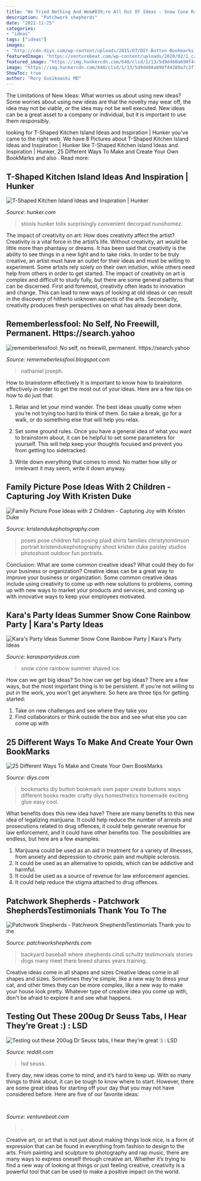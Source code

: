 ```yaml
---
title: "We Tried Nothing And We&#039;re All Out Of Ideas - Snow Cone Rainbow Summer Shaved Ice"
description: "Patchwork shepherds"
date: "2022-11-25"
categories:
- "ideas"
tags: ["ideas"]
images:
- "http://cdn.diys.com/wp-content/uploads/2015/07/DIY-Button-Bookmarks.jpg"
featuredImage: "https://venturebeat.com/wp-content/uploads/2020/02/1_cZ0XKZn5O09e_ZgM5_DiRA.jpeg?w=800"
featured_image: "https://img.hunkercdn.com/640/clsd/1/13/5d9d460a690f44389a7c3f7823f01186.jpg"
image: "https://img.hunkercdn.com/640/clsd/1/13/5d9d460a690f44389a7c3f7823f01186.jpg"
ShowToc: true
author: "Rory Gusikowski MD"
---
```



The Limitations of New Ideas: What worries us about using new ideas?
Some worries about using new ideas are that the novelty may wear off, the idea may not be viable, or the idea may not be well executed. New ideas can be a great asset to a company or individual, but it is important to use them responsibly.

	

		
looking for T-Shaped Kitchen Island Ideas and Inspiration | Hunker you've came to the right web. We have 8 Pictures about T-Shaped Kitchen Island Ideas and Inspiration | Hunker like T-Shaped Kitchen Island Ideas and Inspiration | Hunker, 25 Different Ways To Make and Create Your Own BookMarks and also . Read more:
		
    
## T-Shaped Kitchen Island Ideas And Inspiration | Hunker

<img loading=lazy src="https://img.hunkercdn.com/640/clsd/1/13/5d9d460a690f44389a7c3f7823f01186.jpg" onerror="this.onerror=null;this.src='https://tse3.mm.bing.net/th?id=OIP.1iKWn4b7qXCe7PmkPtOiCwHaLH&amp;pid=15.1';" alt="T-Shaped Kitchen Island Ideas and Inspiration | Hunker">

_Source: hunker.com_

>stools hunker tolix surprisingly convenient decorpad nunohomez. 

	

The impact of creativity on art: How does creativity affect the artist?
Creativity is a vital force in the artist’s life. Without creativity, art would be little more than phantasy or dreams. It has been said that creativity is the ability to see things in a new light and to take risks. In order to be truly creative, an artist must have an outlet for their ideas and must be willing to experiment. Some artists rely solely on their own intuition, while others need help from others in order to get started. The impact of creativity on art is complex and difficult to study fully, but there are some general patterns that can be discerned. First and foremost, creativity often leads to innovation and change. This can lead to new ways of looking at old ideas or can result in the discovery of hitherto unknown aspects of the arts. Secondarily, creativity produces fresh perspectives on what has already been done.

    
## Rememberlessfool: No Self, No Freewill, Permanent. Https://search.yahoo

<img loading=lazy src="https://1.bp.blogspot.com/-l8USXr-PpB4/Xj4B4r00PuI/AAAAAAAAceE/tC4-ZfQU-EQu8MmQuZAP--pwI7pzCkF8gCLcBGAsYHQ/s1600/Untitled368.png" onerror="this.onerror=null;this.src='https://tse3.mm.bing.net/th?id=OIP.B1126R7Y4ly_PqSk_z7m0wHaEK&amp;pid=15.1';" alt="rememberlessfool: No self, no freewill, permanent. https://search.yahoo">

_Source: rememeberlessfool.blogspot.com_

>nathaniel joseph. 

	

How to brainstorm effectively
It is important to know how to brainstorm effectively in order to get the most out of your ideas. Here are a few tips on how to do just that:
1. Relax and let your mind wander. The best ideas usually come when you’re not trying too hard to think of them. So take a break, go for a walk, or do something else that will help you relax.

2. Set some ground rules. Once you have a general idea of what you want to brainstorm about, it can be helpful to set some parameters for yourself. This will help keep your thoughts focused and prevent you from getting too sidetracked.

3. Write down everything that comes to mind. No matter how silly or irrelevant it may seem, write it down anyway.

    
## Family Picture Pose Ideas With 2 Children - Capturing Joy With Kristen Duke

<img loading=lazy src="https://www.kristendukephotography.com/wp-content/uploads/2015/09/Plaid-Shirts.jpg" onerror="this.onerror=null;this.src='https://tse1.mm.bing.net/th?id=OIP.o4kkGXqml2iUVcBoxgw3ngAAAA&amp;pid=15.1';" alt="Family Picture Pose Ideas with 2 Children - Capturing Joy with Kristen Duke">

_Source: kristendukephotography.com_

>poses pose children fall posing plaid shirts families christytomlinson portrait kristendukephotography shoot kristen duke paisley studios photoshoot outdoor fun portraits. 

	

Conclusion: What are some common creative ideas? What could they do for your business or organization?
Creative ideas can be a great way to improve your business or organization. Some common creative ideas include using creativity to come up with new solutions to problems, coming up with new ways to market your products and services, and coming up with innovative ways to keep your employees motivated.

    
## Kara&#039;s Party Ideas Summer Snow Cone Rainbow Party | Kara&#039;s Party Ideas

<img loading=lazy src="https://karaspartyideas.com/wp-content/uploads/2018/03/Snow-Cone-Summer-Rainbow-Party-by-Karas-Party-Ideas-for-International-Delight-27-1.jpg" onerror="this.onerror=null;this.src='https://tse4.mm.bing.net/th?id=OIP.pH3fzKlOv9siaQkTURwLIgHaKy&amp;pid=15.1';" alt="Kara&#039;s Party Ideas Summer Snow Cone Rainbow Party | Kara&#039;s Party Ideas">

_Source: karaspartyideas.com_

>snow cone rainbow summer shaved ice. 

	

How can we get big ideas?
So how can we get big ideas? There are a few ways, but the most important thing is to be persistent. If you're not willing to put in the work, you won't get anywhere. So here are three tips for getting started: 
1. Take on new challenges and see where they take you 
2. Find collaborators or think outside the box and see what else you can come up with 

    
## 25 Different Ways To Make And Create Your Own BookMarks

<img loading=lazy src="http://cdn.diys.com/wp-content/uploads/2015/07/DIY-Button-Bookmarks.jpg" onerror="this.onerror=null;this.src='https://tse1.mm.bing.net/th?id=OIP.Ct66RXpPYGfqHuziZdEjJgHaJ3&amp;pid=15.1';" alt="25 Different Ways To Make and Create Your Own BookMarks">

_Source: diys.com_

>bookmarks diy button bookmark own paper create buttons ways different books reader crafty diys homesthetics homemade exciting glue easy cool. 

	

What benefits does this new idea have?
There are many benefits to this new idea of legalizing marijuana. It could help reduce the number of arrests and prosecutions related to drug offences, it could help generate revenue for law enforcement, and it could have other benefits too. The possibilities are endless, but here are a few examples: 
1. Marijuana could be used as an aid in treatment for a variety of illnesses, from anxiety and depression to chronic pain and multiple sclerosis. 
2. It could be used as an alternative to opioids, which can be addictive and harmful. 
3. It could be used as a source of revenue for law enforcement agencies. 
4. It could help reduce the stigma attached to drug offences.

    
## Patchwork Shepherds - Patchwork ShepherdsTestimonials Thank You To The

<img loading=lazy src="http://patchworkshepherds.com/yahoo_site_admin/assets/images/trinitygoldiboss.26122711_std.JPG" onerror="this.onerror=null;this.src='https://tse1.mm.bing.net/th?id=OIP.lq9bInIncZeCW8BvpIh1sgHaFj&amp;pid=15.1';" alt="Patchwork Shepherds - Patchwork ShepherdsTestimonials Thank you to the">

_Source: patchworkshepherds.com_

>backyard baseball where shepherds cindi schultz testimonials stories dogs many meet there breed shares years training. 

	

Creative ideas come in all shapes and sizes
Creative ideas come in all shapes and sizes. Sometimes they're simple, like a new way to dress your cat, and other times they can be more complex, like a new way to make your house look pretty. Whatever type of creative idea you come up with, don't be afraid to explore it and see what happens.

    
## Testing Out These 200ug Dr Seuss Tabs, I Hear They’re Great :) : LSD

<img loading=lazy src="https://preview.redd.it/rih3uavxuc611.jpg?auto=webp&amp;s=7b970cd8834544f2760ea0ed271ae66bf9bdc002" onerror="this.onerror=null;this.src='https://tse2.mm.bing.net/th?id=OIP.OQcyd6-4PitbPaFXFIi1QgHaNL&amp;pid=15.1';" alt="Testing out these 200ug Dr Seuss tabs, I hear they’re great :) : LSD">

_Source: reddit.com_

>lsd seuss. 

	

Every day, new ideas come to mind, and it’s hard to keep up. With so many things to think about, it can be tough to know where to start. However, there are some great ideas for starting off your day that you may not have considered before. Here are five of our favorite ideas: 

    
## 

<img loading=lazy src="https://venturebeat.com/wp-content/uploads/2020/02/1_cZ0XKZn5O09e_ZgM5_DiRA.jpeg?w=800" onerror="this.onerror=null;this.src='https://tse4.mm.bing.net/th?id=OIP.5Cf6C_bqNN277cADEawIQAHaE7&amp;pid=15.1';" alt="">

_Source: venturebeat.com_

>. 

	

Creative art, or art that is not just about making things look nice, is a form of expression that can be found in everything from fashion to design to the arts. From painting and sculpture to photography and rap music, there are many ways to express oneself through creative art. Whether it’s trying to find a new way of looking at things or just feeling creative, creativity is a powerful tool that can be used to make a positive impact on the world.


